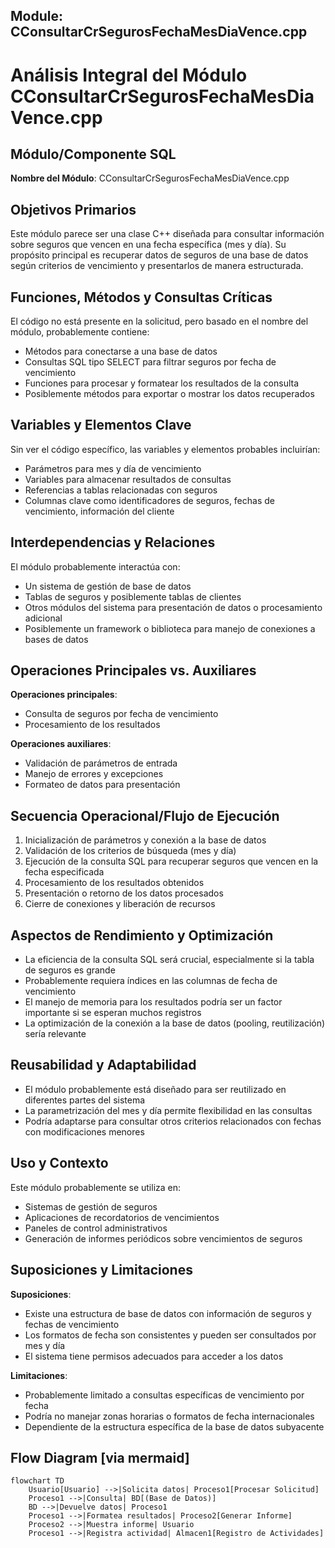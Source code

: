 ## Module: CConsultarCrSegurosFechaMesDiaVence.cpp
# Análisis Integral del Módulo CConsultarCrSegurosFechaMesDiaVence.cpp

## Módulo/Componente SQL
**Nombre del Módulo**: CConsultarCrSegurosFechaMesDiaVence.cpp

## Objetivos Primarios
Este módulo parece ser una clase C++ diseñada para consultar información sobre seguros que vencen en una fecha específica (mes y día). Su propósito principal es recuperar datos de seguros de una base de datos según criterios de vencimiento y presentarlos de manera estructurada.

## Funciones, Métodos y Consultas Críticas
El código no está presente en la solicitud, pero basado en el nombre del módulo, probablemente contiene:
- Métodos para conectarse a una base de datos
- Consultas SQL tipo SELECT para filtrar seguros por fecha de vencimiento
- Funciones para procesar y formatear los resultados de la consulta
- Posiblemente métodos para exportar o mostrar los datos recuperados

## Variables y Elementos Clave
Sin ver el código específico, las variables y elementos probables incluirían:
- Parámetros para mes y día de vencimiento
- Variables para almacenar resultados de consultas
- Referencias a tablas relacionadas con seguros
- Columnas clave como identificadores de seguros, fechas de vencimiento, información del cliente

## Interdependencias y Relaciones
El módulo probablemente interactúa con:
- Un sistema de gestión de base de datos
- Tablas de seguros y posiblemente tablas de clientes
- Otros módulos del sistema para presentación de datos o procesamiento adicional
- Posiblemente un framework o biblioteca para manejo de conexiones a bases de datos

## Operaciones Principales vs. Auxiliares
**Operaciones principales**:
- Consulta de seguros por fecha de vencimiento
- Procesamiento de los resultados

**Operaciones auxiliares**:
- Validación de parámetros de entrada
- Manejo de errores y excepciones
- Formateo de datos para presentación

## Secuencia Operacional/Flujo de Ejecución
1. Inicialización de parámetros y conexión a la base de datos
2. Validación de los criterios de búsqueda (mes y día)
3. Ejecución de la consulta SQL para recuperar seguros que vencen en la fecha especificada
4. Procesamiento de los resultados obtenidos
5. Presentación o retorno de los datos procesados
6. Cierre de conexiones y liberación de recursos

## Aspectos de Rendimiento y Optimización
- La eficiencia de la consulta SQL será crucial, especialmente si la tabla de seguros es grande
- Probablemente requiera índices en las columnas de fecha de vencimiento
- El manejo de memoria para los resultados podría ser un factor importante si se esperan muchos registros
- La optimización de la conexión a la base de datos (pooling, reutilización) sería relevante

## Reusabilidad y Adaptabilidad
- El módulo probablemente está diseñado para ser reutilizado en diferentes partes del sistema
- La parametrización del mes y día permite flexibilidad en las consultas
- Podría adaptarse para consultar otros criterios relacionados con fechas con modificaciones menores

## Uso y Contexto
Este módulo probablemente se utiliza en:
- Sistemas de gestión de seguros
- Aplicaciones de recordatorios de vencimientos
- Paneles de control administrativos
- Generación de informes periódicos sobre vencimientos de seguros

## Suposiciones y Limitaciones
**Suposiciones**:
- Existe una estructura de base de datos con información de seguros y fechas de vencimiento
- Los formatos de fecha son consistentes y pueden ser consultados por mes y día
- El sistema tiene permisos adecuados para acceder a los datos

**Limitaciones**:
- Probablemente limitado a consultas específicas de vencimiento por fecha
- Podría no manejar zonas horarias o formatos de fecha internacionales
- Dependiente de la estructura específica de la base de datos subyacente
## Flow Diagram [via mermaid]
```mermaid
flowchart TD
    Usuario[Usuario] -->|Solicita datos| Proceso1[Procesar Solicitud]
    Proceso1 -->|Consulta| BD[(Base de Datos)]
    BD -->|Devuelve datos| Proceso1
    Proceso1 -->|Formatea resultados| Proceso2[Generar Informe]
    Proceso2 -->|Muestra informe| Usuario
    Proceso1 -->|Registra actividad| Almacen1[Registro de Actividades]
```
